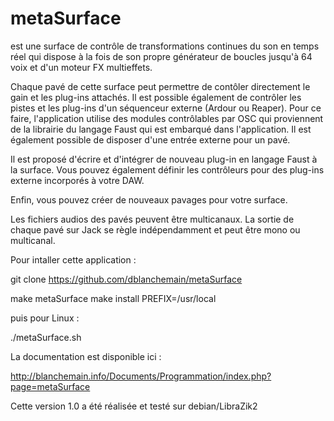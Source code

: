 # metaSurface 
est une surface de contrôle de transformations continues du son en temps réel qui dispose à la fois de son propre générateur de boucles jusqu'à 64 voix et d'un moteur FX multieffets.

Chaque pavé de cette surface peut permettre de contôler directement le gain et les plug-ins attachés. Il est possible également de contrôler les pistes et les plug-ins d'un séquenceur externe (Ardour ou Reaper). Pour ce faire, l'application utilise des modules contrôlables par OSC qui proviennent de la librairie du langage Faust qui est embarqué dans l'application. Il est également possible de disposer d'une entrée externe pour un pavé.

Il est proposé d'écrire et d'intégrer de nouveau plug-in en langage Faust à la surface. Vous pouvez également définir les contrôleurs pour des plug-ins externe incorporés à votre DAW.

Enfin, vous pouvez créer de nouveaux pavages pour votre surface. 

Les fichiers audios des pavés peuvent être multicanaux. La sortie de chaque pavé sur Jack se règle indépendamment et peut être mono ou multicanal.

Pour intaller cette application :

git clone https://github.com/dblanchemain/metaSurface

make metaSurface
make install PREFIX=/usr/local

puis pour Linux :

./metaSurface.sh

La documentation est disponible ici :

http://blanchemain.info/Documents/Programmation/index.php?page=metaSurface

Cette version 1.0 a été réalisée et testé sur debian/LibraZik2
